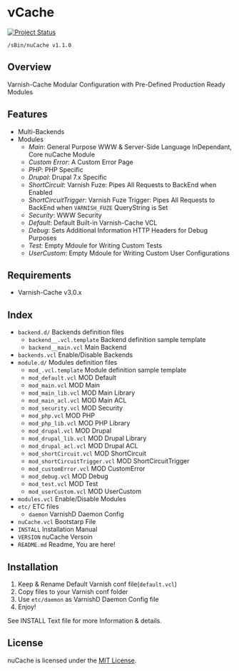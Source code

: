 &nu;Cache
=========
[![Project Status](http://stillmaintained.com/slashsBin/nuCache.png)](http://stillmaintained.com/slashsBin/nuCache) <script type="text/javascript" src="http://www.ohloh.net/p/652070/widgets/project_thin_badge.js"></script>


`/sBin/nuCache v1.1.0`

Overview
--------
Varnish-Cache Modular Configuration
with Pre-Defined Production Ready Modules


Features
--------
* Multi-Backends
* Modules
    * *Main*:                   General Purpose WWW & Server-Side Language InDependant, Core nuCache Module
    * *Custom Error*:           A Custom Error Page
    * *PHP*:					PHP Specific
    * *Drupal*:					Drupal 7.x Specific	
    * *ShortCircuit*:           Varnish Fuze: Pipes All Requests to BackEnd when Enabled
    * *ShortCircuitTrigger*:    Varnish Fuze Trigger: Pipes All Requests to BackEnd when `VARNISH_FUZE` QueryString is Set
    * *Security*:				WWW Security
    * *Default*:                Default Built-in Varnish-Cache VCL
    * *Debug*:                  Sets Additional Information HTTP Headers for Debug Purposes
    * *Test*:                   Empty Mdoule for Writing Custom Tests
    * *UserCustom*:             Empty Mdoule for Writing Custom User Configurations

Requirements
------------
* Varnish-Cache v3.0.x

Index
-----
* `backend.d/`        					Backends definition files
    * `backend__.vcl.template`			Backend definition sample template
    * `backend__main.vcl`				Main Backend
* `backends.vcl`      					Enable/Disable Backends
* `module.d/`         					Modules definition files
    * `mod_.vcl.template`				Module definition sample template
    * `mod_default.vcl`					MOD Default
    * `mod_main.vcl`					MOD Main
    * `mod_main_lib.vcl`				MOD Main Library
    * `mod_main_acl.vcl`				MOD Main ACL
    * `mod_security.vcl`				MOD Security
    * `mod_php.vcl`						MOD PHP
    * `mod_php_lib.vcl`					MOD PHP Library
    * `mod_drupal.vcl`					MOD Drupal
    * `mod_drupal_lib.vcl`				MOD Drupal Library
    * `mod_drupal_acl.vcl`				MOD Drupal ACL
    * `mod_shortCircuit.vcl`			MOD ShortCircuit
    * `mod_shortCircuitTrigger.vcl`		MOD ShortCircuitTrigger
    * `mod_customError.vcl`				MOD CustomError
    * `mod_debug.vcl`					MOD Debug
    * `mod_test.vcl`					MOD Test
    * `mod_userCustom.vcl`				MOD UserCustom
* `modules.vcl`       					Enable/Disable Modules
* `etc/`              					ETC files
    * `daemon`        					VarnishD Daemon Config
* `nuCache.vcl`       					Bootstarp File
* `INSTALL`           					Installation Manual
* `VERSION`           					nuCache Versoin
* `README.md`         					Readme, You are here!

Installation
------------
1. Keep & Rename Default Varnish conf file(`default.vcl`)
2. Copy files to your Varnish conf folder
3. Use `etc/daemon` as VarnishD Daemon Config file
4. Enjoy!

See INSTALL Text file for more Information & details.

License
-------
nuCache is licensed under the [MIT License](http://slashsbin.mit-license.org/).




